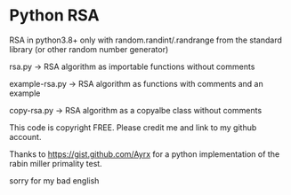 # Python RSA
RSA in python3.8+ only with random.randint/.randrange from the standard library (or other random number generator)

rsa.py -> RSA algorithm as importable functions without comments

example-rsa.py -> RSA algorithm as functions with comments and an example

copy-rsa.py -> RSA algorithm as a copyalbe class without comments

This code is copyright FREE. Please credit me and link to my github account.

Thanks to https://gist.github.com/Ayrx for a python implementation of the rabin miller primality test.

sorry for my bad english

